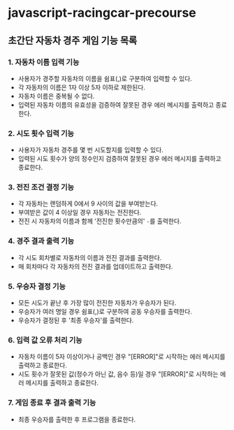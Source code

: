 # javascript-racingcar-precourse

## 초간단 자동차 경주 게임 기능 목록

### 1. 자동차 이름 입력 기능

- 사용자가 경주할 자동차의 이름을 쉼표(,)로 구분하여 입력할 수 있다.
- 각 자동차의 이름은 1자 이상 5자 이하로 제한된다.
- 자동차 이름은 중복될 수 없다.
- 입력된 자동차 이름의 유효성을 검증하여 잘못된 경우 에러 메시지를 출력하고 종료한다.

### 2. 시도 횟수 입력 기능

- 사용자가 자동차 경주를 몇 번 시도할지를 입력할 수 있다.
- 입력된 시도 횟수가 양의 정수인지 검증하여 잘못된 경우 에러 메시지를 출력하고 종료한다.

### 3. 전진 조건 결정 기능

- 각 자동차는 랜덤하게 0에서 9 사이의 값을 부여받는다.
- 부여받은 값이 4 이상일 경우 자동차는 전진한다.
- 전진 시 자동차의 이름과 함께 '전진한 횟수만큼의' `-`를 출력한다.

### 4. 경주 결과 출력 기능

- 각 시도 회차별로 자동차의 이름과 전진 결과를 출력한다.
- 매 회차마다 각 자동차의 전진 결과를 업데이트하고 출력한다.

### 5. 우승자 결정 기능

- 모든 시도가 끝난 후 가장 많이 전진한 자동차가 우승자가 된다.
- 우승자가 여러 명일 경우 쉼표(,)로 구분하여 공동 우승자를 출력한다.
- 우승자가 결정된 후 '최종 우승자'를 출력한다.

### 6. 입력 값 오류 처리 기능

- 자동차 이름이 5자 이상이거나 공백인 경우 "[ERROR]"로 시작하는 에러 메시지를 출력하고 종료한다.
- 시도 횟수가 잘못된 값(정수가 아닌 값, 음수 등)일 경우 "[ERROR]"로 시작하는 에러 메시지를 출력하고 종료한다.

### 7. 게임 종료 후 결과 출력 기능

- 최종 우승자를 출력한 후 프로그램을 종료한다.
